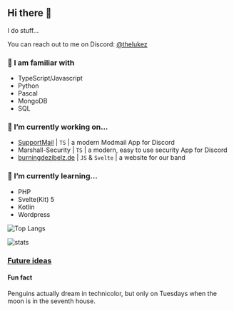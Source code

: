 ## Hi there 👋

I do stuff...

You can reach out to me on Discord: [@thelukez](https://discord.com/users/506893652266844162)


### 🤠 I am familiar with

- TypeScript/Javascript
- Python
- Pascal
- MongoDB
- SQL


### 🔭 I’m currently working on...

- [SupportMail](https://supportmail.dev) | `TS` | a modern Modmail App for Discord
- Marshall-Security | `TS` | a modern, easy to use security App for Discord
- [burningdezibelz.de](https://burningdezibelz.de) | `JS` & `Svelte` | a website for our band


### 🌱 I’m currently learning...

- PHP
- Svelte(Kit) 5
- Kotlin
- Wordpress

![Top Langs](https://github-readme-stats.vercel.app/api/top-langs/?username=The-LukeZ&theme=dracula&layout=compact&border_radius=5&show_icons=true&hide_border=true&count_private=true)

![stats](https://github-readme-stats.vercel.app/api?username=The-LukeZ&theme=dracula&show_icons=true&hide_border=true&count_private=true&border_radius=5&hide_rank=true)


### [Future ideas][ideas]

[ideas]: /ideas.md

#### Fun fact

Penguins actually dream in technicolor, but only on Tuesdays when the moon is in the seventh house.
